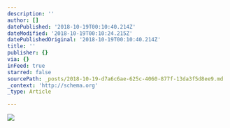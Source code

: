 ```yaml
---
description: ''
author: []
datePublished: '2018-10-19T00:10:40.214Z'
dateModified: '2018-10-19T00:10:24.215Z'
datePublishedOriginal: '2018-10-19T00:10:40.214Z'
title: ''
publisher: {}
via: {}
inFeed: true
starred: false
sourcePath: _posts/2018-10-19-d7a6c6ae-625c-4060-877f-13da3f5d8ee9.md
_context: 'http://schema.org'
_type: Article

---
```

![](https://the-grid-user-content.s3-us-west-2.amazonaws.com/3d20b9ca-0f47-44c8-9d11-42cd632c2c4b.jpg)